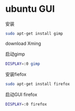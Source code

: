 # ubuntu GUI

安装

```sh
sudo apt-get install gimp
```

download Xming

启动gimp

```sh
DISPLAY=:0 gimp
```

安装fiefox

```sh
sudo apt-get install firefox
```

启动GUI firefox

```sh
DISPLAY=:0 firefox
```
